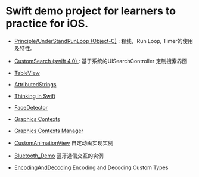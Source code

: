 # Swift demo project for learners to practice for iOS. 

* [Principle/UnderStandRunLoop (Object-C)](https://github.com/stoull/CodeFragment/tree/master/Principle/UnderStandRunLoop) : 程线，Run Loop, Timer的使用及特性。

* [CustomSearch (swift 4.0) ](https://github.com/stoull/CodeFragment/tree/master/CustomSearch) : 基于系统的UISearchController 定制搜索界面

* [TableView](https://github.com/stoull/Swift-Demo-Project/tree/master/TableView "TableView")

* [AttributedStrings](https://github.com/stoull/Swift-Demo-Project/tree/master/AttributedStrings "AttributedStrings")

* [Thinking in Swift](https://github.com/stoull/Swift-Demo-Project/tree/master/Thinking%20in%20Swift "Thinking in Swift")

* [FaceDetector](https://github.com/stoull/Swift-Demo-Project/tree/master/FaceDetector "FaceDetector")

* [Graphics Contexts](https://github.com/stoull/Swift-Demo-Project/tree/master/Graphics%20Contexts "Graphics Contexts")

* [Graphics Contexts Manager](https://github.com/stoull/Swift-Demo-Project/tree/master/Graphics%20Contexts%20Manager "Graphics Contexts Manager")

* [CustomAnimationView](https://github.com/stoull/Swift-Demo-Project/tree/master/CustomAnimationView) 自定动画实现实例

* [Bluetooth_Demo](https://github.com/stoull/Swift-Demo-Project/tree/master/CustomAnimationView) 蓝牙通信交互的实例

* [EncodingAndDecoding](https://github.com/stoull/Swift-Demo-Project/tree/master/EncodingAndDecoding) Encoding and Decoding Custom Types
